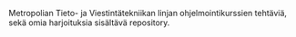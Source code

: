 Metropolian Tieto- ja Viestintätekniikan linjan ohjelmointikurssien tehtäviä, sekä omia harjoituksia sisältävä repository.
